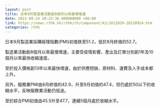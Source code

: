 ```yaml
---
layout: post
title: 日本9月製造業活動創8個月以來最慢增速
date: 2021-09-24 10:23:36.000000000 +08:00
link: https://news.rthk.hk/rthk/ch/component/k2/1612029-20210924.htm
categories: rthk
---
```


日本9月製造業採購經理指數(PMI)初值跌至51.2，低於8月終值的52.7。

製造業活動創8個月以來最慢增速，主要受疫情影響，產出及訂單分別創1年及10個月以來最快收縮速度。

至於投入價格創13年以來最快增速，由於供應短缺，原材料、運費及人手成本都上升。

另外，服務業PMI由8月終值的42.9，升至9月初值的47.4，但仍處於50以下的收縮水平，反映服務業活動仍低迷。

至於綜合PMI初值由45.5升至47.7，連續5個月處於收縮水平。
